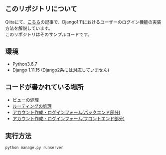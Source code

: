 ## このリポジトリについて
Qiitaにて、[こちら](https://qiita.com/knakajima3027/items/34b2a105da7cdb411736)の記事で、Django1.11におけるユーザーのログイン機能の実装方法を解説しています。  
このリポジトリはそのサンプルコードです。
## 環境  
* Python3.6.7
* Django 1.11.15 (Django2系には対応していません)

## コードが書かれている場所  
* [ビューの処理](https://github.com/knakajima3027/User-login-sample/blob/master/accounts/views.py)
* [ルーティングの処理](https://github.com/knakajima3027/User-login-sample/blob/master/login_sample/urls.py)
* [アカウント作成・ログインフォーム(バックエンド部分)](https://github.com/knakajima3027/User-login-sample/blob/master/accounts/forms.py)
* [アカウント作成・ログインフォーム(フロントエンド部分)](https://github.com/knakajima3027/User-login-sample/tree/master/accounts/templates)

## 実行方法  
`python manage.py runserver`
